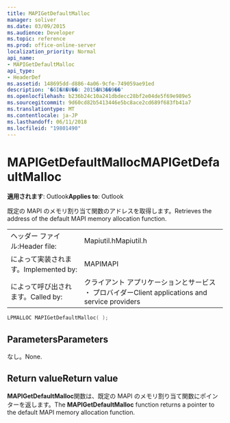 ```yaml
---
title: MAPIGetDefaultMalloc
manager: soliver
ms.date: 03/09/2015
ms.audience: Developer
ms.topic: reference
ms.prod: office-online-server
localization_priority: Normal
api_name:
- MAPIGetDefaultMalloc
api_type:
- HeaderDef
ms.assetid: 148695dd-d886-4a06-9cfe-749059ae91ed
description: '�ŏI�X�V��: 2015�N3��9��'
ms.openlocfilehash: b236b24c10a241dbdecc28bf2e04de5f69e989e5
ms.sourcegitcommit: 9d60cd82b5413446e5bc8ace2cd689f683fb41a7
ms.translationtype: MT
ms.contentlocale: ja-JP
ms.lasthandoff: 06/11/2018
ms.locfileid: "19801490"
---
```

# <a name="mapigetdefaultmalloc"></a><span data-ttu-id="dd2a0-103">MAPIGetDefaultMalloc</span><span class="sxs-lookup"><span data-stu-id="dd2a0-103">MAPIGetDefaultMalloc</span></span>

  
  
<span data-ttu-id="dd2a0-104">**適用されます**: Outlook</span><span class="sxs-lookup"><span data-stu-id="dd2a0-104">**Applies to**: Outlook</span></span> 
  
<span data-ttu-id="dd2a0-105">既定の MAPI のメモリ割り当て関数のアドレスを取得します。</span><span class="sxs-lookup"><span data-stu-id="dd2a0-105">Retrieves the address of the default MAPI memory allocation function.</span></span>
  
|||
|:-----|:-----|
|<span data-ttu-id="dd2a0-106">ヘッダー ファイル:</span><span class="sxs-lookup"><span data-stu-id="dd2a0-106">Header file:</span></span>  <br/> |<span data-ttu-id="dd2a0-107">Mapiutil.h</span><span class="sxs-lookup"><span data-stu-id="dd2a0-107">Mapiutil.h</span></span>  <br/> |
|<span data-ttu-id="dd2a0-108">によって実装されます。</span><span class="sxs-lookup"><span data-stu-id="dd2a0-108">Implemented by:</span></span>  <br/> |<span data-ttu-id="dd2a0-109">MAPI</span><span class="sxs-lookup"><span data-stu-id="dd2a0-109">MAPI</span></span>  <br/> |
|<span data-ttu-id="dd2a0-110">によって呼び出されます。</span><span class="sxs-lookup"><span data-stu-id="dd2a0-110">Called by:</span></span>  <br/> |<span data-ttu-id="dd2a0-111">クライアント アプリケーションとサービス ・ プロバイダー</span><span class="sxs-lookup"><span data-stu-id="dd2a0-111">Client applications and service providers</span></span>  <br/> |
   
```cpp
LPMALLOC MAPIGetDefaultMalloc( );
```

## <a name="parameters"></a><span data-ttu-id="dd2a0-112">Parameters</span><span class="sxs-lookup"><span data-stu-id="dd2a0-112">Parameters</span></span>

<span data-ttu-id="dd2a0-113">なし。</span><span class="sxs-lookup"><span data-stu-id="dd2a0-113">None.</span></span> 
  
## <a name="return-value"></a><span data-ttu-id="dd2a0-114">Return value</span><span class="sxs-lookup"><span data-stu-id="dd2a0-114">Return value</span></span>

<span data-ttu-id="dd2a0-115">**MAPIGetDefaultMalloc**関数は、既定の MAPI のメモリ割り当て関数にポインターを返します。</span><span class="sxs-lookup"><span data-stu-id="dd2a0-115">The **MAPIGetDefaultMalloc** function returns a pointer to the default MAPI memory allocation function.</span></span> 
  

